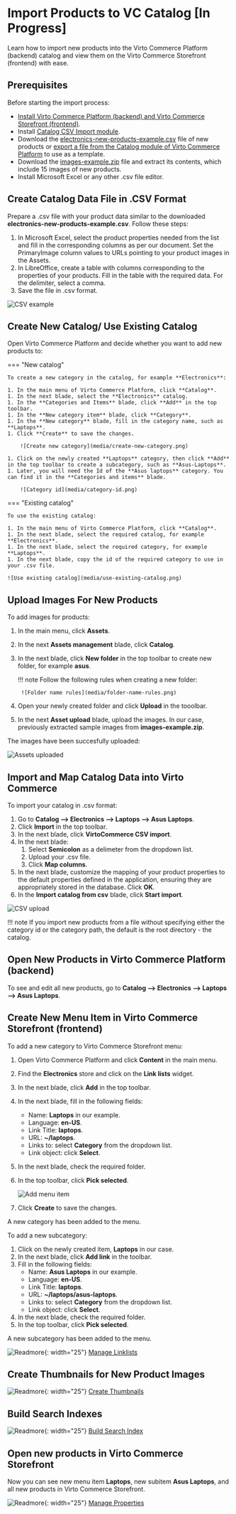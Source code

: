 # Import Products to VС Catalog [In Progress]

Learn how to import new products into the Virto Commerce Platform (backend) catalog and view them on the Virto Commerce Storefront (frontend) with ease.

## Prerequisites

Before starting the import process:

* [Install Virto Commerce Platform (backend) and Virto Commerce Storefront (frontend)](../../Getting-Started/Installation-Guide/windows.md).
* Install [Catalog CSV Import module](https://github.com/VirtoCommerce/vc-module-catalog-csv-import).
* Download the [electronics-new-products-example.csv](electronics-new-products-example.csv) file of new products or [export a file from the Catalog module of Virto Commerce Platform](export-catalog.md) to use as a template.
* Download the [images-example.zip](images-example.zip) file and extract its contents, which include 15 images of new products.
* Install Microsoft Excel or any other .csv file editor.

## Create Catalog Data File in .CSV Format

Prepare a .csv file with your product data similar to the downloaded **electronics-new-products-example.csv**. Follow these steps:

1. In Microsoft Excel, select the product properties needed from the list and fill in the corresponding columns as per our document. Set the PrimaryImage column values to URLs pointing to your product images in the Assets.
1. In LibreOffice, create a table with columns corresponding to the properties of your products. Fill in the table with the required data. For the delimiter, select a comma.
1. Save the file in .csv format.

![CSV example](media/csv-example.png)

## Create New Catalog/ Use Existing Catalog

Open Virto Commerce Platform and decide whether you want to add new products to:

=== "New catalog"

    To create a new category in the catalog, for example **Electronics**:

    1. In the main menu of Virto Commerce Platform, click **Catalog**.
    1. In the next blade, select the **Electronics** catalog.
    1. In the **Categories and Items** blade, click **Add** in the top toolbar. 
    1. In the **New category item** blade, click **Category**.
    1. In the **New category** blade, fill in the category name, such as **Laptops**.
    1. Click **Create** to save the changes.

        ![Create new category](media/create-new-category.png)

    1. Click on the newly created **Laptops** category, then click **Add** in the top toolbar to create a subcategory, such as **Asus-Laptops**.
    1. Later, you will need the Id of the **Asus laptops** category. You can find it in the **Categories and items** blade.

        ![Category id](media/category-id.png)

=== "Existing catalog"

    To use the existing catalog:

    1. In the main menu of Virto Commerce Platform, click **Catalog**.
    1. In the next blade, select the required catalog, for example **Electronics**.
    1. In the next blade, select the required category, for example **Laptops**.
    1. In the next blade, copy the id of the required category to use in your .csv file.

    ![Use existing catalog](media/use-existing-catalog.png)

## Upload Images For New Products

To add images for products: 

1. In the main menu, click **Assets**.
1. In the next **Assets management** blade, click **Catalog**.
1. In the next blade, click **New folder** in the top toolbar to create new folder, for example **asus**.

    !!! note
        Follow the following rules when creating a new folder:

        ![Folder name rules](media/folder-name-rules.png)

1. Open your newly created folder and click **Upload** in the tooolbar.
1. In the next **Asset upload** blade, upload the images. In our case, previously extracted sample images from **images-example.zip**.

The images have been succesfully uploaded:

![Assets uploaded](media/assets-uploaded.png)

## Import and Map Catalog Data into Virto Commerce

To import your catalog in .csv format:

1. Go to **Catalog --> Electronics --> Laptops --> Asus Laptops**.
1. Click **Import** in the top toolbar.
1. In the next blade, click **VirtoCommerce CSV import**. 
1. In the next blade: 
    1. Select **Semicolon** as a delimeter from the dropdown list.
    1. Upload your .csv file.
    1. Click **Map columns**.
1. In the next blade, customize the mapping of your product properties to the default properties defined in the application, ensuring they are appropriately stored in the database. Click **OK**.
1. In the **Import catalog from csv** blade, click **Start import**.

![CSV upload](media/add-csv1.png)

!!! note
    If you import new products from a file without specifying either the category id or the category path, the default is the root directory - the catalog.


## Open New Products in Virto Commerce Platform (backend)

To see and edit all new products, go to **Catalog --> Electronics --> Laptops --> Asus Laptops**.

## Create New Menu Item in Virto Commerce Storefront (frontend)

To add a new category to Virto Commerce Storefront menu:

1. Open Virto Commerce Platform and click **Content** in the main menu.
1. Find the **Electronics** store and click on the **Link lists** widget.
1. In the next blade, click **Add** in the top toolbar.
1. In the next blade, fill in the following fields:
    * Name: **Laptops** in our example.
    * Language: **en-US**.
    * Link Title: **laptops**.  
    * URL: **~/laptops**.
    * Links to: select **Category** from the dropdown list.
    * Link object: click **Select**.
1. In the next blade, check the required folder.
1. In the top toolbar, click **Pick selected**.

    ![Add menu item](media/add-menu-item.png)

1. Click **Create** to save the changes. 

A new category has been added to the menu.

To add a new subcategory:

1. Click on the newly created item, **Laptops** in our case.
1. In the next blade, click **Add link** in the toolbar.
1. Fill in the following fields:
    * Name: **Asus Laptops** in our example.
    * Language: **en-US**.
    * Link Title: **laptops**.  
    * URL: **~/laptops/asus-laptops**.
    * Links to: select **Category** from the dropdown list.
    * Link object: click **Select**.
1. In the next blade, check the required folder.
1. In the top toolbar, click **Pick selected**.

A new subcategory has been added to the menu.

![Readmore](media/readmore.png){: width="25"} [Manage Linklists](../../../../user-guide/content/managing-linklists)

## Create Thumbnails for New Product Images

![Readmore](media/readmore.png){: width="25"} [Create Thumbnails](../../../../user-guide/thumbnails/generating-thumbnails)

## Build Search Indexes

![Readmore](media/readmore.png){: width="25"} [Build Search Index](../../../../user-guide/catalog/managing-search-index)

## Open new products in Virto Commerce Storefront

Now you can see new menu item **Laptops**, new subitem **Asus Laptops**, and all new products in Virto Commerce Storefront.

![Readmore](media/readmore.png){: width="25"} [Manage Properties](../../../../user-guide/catalog/managing-properties)